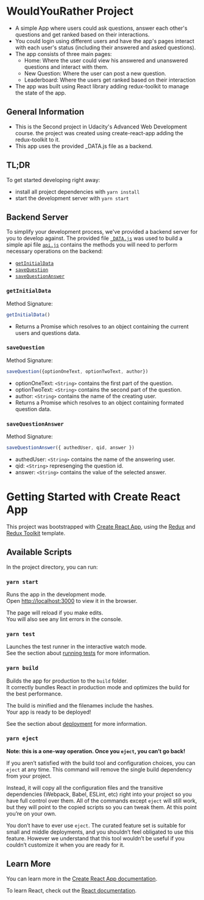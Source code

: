 # WouldYouRather Project

* A simple App where users could ask questions, answer each other's questions and get ranked based on their interactions.
* You could login using different users and have the app's pages interact with each user's status (including their answered and asked questions).
* The app consists of three main pages:
    * Home: Where the user could view his answered and unanswered questions and interact with them.
    * New Question: Where the user can post a new question.
    * Leaderboard: Where the users get ranked based on their interaction
* The app was built using React library adding redux-toolkit to manage the state of the app.


## General Information

* This is the Second project in Udacity's Advanced Web Development course. the project was created using create-react-app adding the redux-toolkit to it.
* This app uses the provided _DATA.js file as a backend.

## TL;DR

To get started developing right away:

* install all project dependencies with `yarn install`
* start the development server with `yarn start`

## Backend Server

To simplify your development process, we've provided a backend server for you to develop against. The provided file [`_DATA.js`](src/utils/_DATA.js) was used to build a simple api file [`api.js`](src/utils/api.js) contains the methods you will need to perform necessary operations on the backend:

* [`getInitialData`](#getInitialData)
* [`saveQuestion`](#saveQuestion)
* [`saveQuestionAnswer`](#saveQuestionAnswer)

### `getInitialData`

Method Signature:

```js
getInitialData()
```

* Returns a Promise which resolves to an object containing the current users and questions data.

### `saveQuestion`

Method Signature:

```js
saveQuestion({optionOneText, optionTwoText, author})
```

* optionOneText: `<String>` contains the first part of the question.
* optionTwoText: `<String>` contains the second part of the question.
* author: `<String>` contains the name of the creating user.
* Returns a Promise which resolves to an object containing formated question data.

### `saveQuestionAnswer`

Method Signature:

```js
saveQuestionAnswer({ authedUser, qid, answer })
```

* authedUser: `<String>` contains the name of the answering user.
* qid: `<String>` represenging the question id.
* answer: `<String>` contains the value of the selected answer.

# Getting Started with Create React App

This project was bootstrapped with [Create React App](https://github.com/facebook/create-react-app), using the [Redux](https://redux.js.org/) and [Redux Toolkit](https://redux-toolkit.js.org/) template.

## Available Scripts

In the project directory, you can run:

### `yarn start`

Runs the app in the development mode.<br />
Open [http://localhost:3000](http://localhost:3000) to view it in the browser.

The page will reload if you make edits.<br />
You will also see any lint errors in the console.

### `yarn test`

Launches the test runner in the interactive watch mode.<br />
See the section about [running tests](https://facebook.github.io/create-react-app/docs/running-tests) for more information.

### `yarn build`

Builds the app for production to the `build` folder.<br />
It correctly bundles React in production mode and optimizes the build for the best performance.

The build is minified and the filenames include the hashes.<br />
Your app is ready to be deployed!

See the section about [deployment](https://facebook.github.io/create-react-app/docs/deployment) for more information.

### `yarn eject`

**Note: this is a one-way operation. Once you `eject`, you can’t go back!**

If you aren’t satisfied with the build tool and configuration choices, you can `eject` at any time. This command will remove the single build dependency from your project.

Instead, it will copy all the configuration files and the transitive dependencies (Webpack, Babel, ESLint, etc) right into your project so you have full control over them. All of the commands except `eject` will still work, but they will point to the copied scripts so you can tweak them. At this point you’re on your own.

You don’t have to ever use `eject`. The curated feature set is suitable for small and middle deployments, and you shouldn’t feel obligated to use this feature. However we understand that this tool wouldn’t be useful if you couldn’t customize it when you are ready for it.

## Learn More

You can learn more in the [Create React App documentation](https://facebook.github.io/create-react-app/docs/getting-started).

To learn React, check out the [React documentation](https://reactjs.org/).

